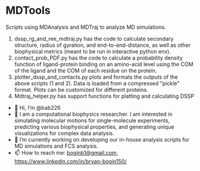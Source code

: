 # MDTools

Scripts using MDAnalysis and MDTraj to analyze MD simulations.

1. dssp_rg_and_ree_mdtraj.py has the code to calculate secondary structure, radius of gyration, and end-to-end-distance, as well as other biophysical metrics (meant to be run in interactive python env).
2. contact_prob_PDF.py has the code to calculate a probability density function of ligand-protein binding on an amino-acid level using the COM of the ligand and the COM of each residue on the protein.
3. plotter_dssp_and_contacts.py plots and formats the outputs of the above scripts (1 and 2). Data is loaded from a compressed "pickle" format. Plots can be customized for different proteins. 
4. Mdtraj_helper.py has support functions for platting and calculating DSSP




- 👋 Hi, I’m @bab226
- 👀 I am a computational biophysics researcher. I am interested in simulating molecular motions for single-molecule experiments, predicting various biophysical properties, and generating unique visualizations for complex data analysis.
- 🌱 I’m currently working on developing our in-house analysis scripts for MD simulations and FCS analysis.
- 📫 How to reach me: boginb1@gmail.com, https://www.linkedin.com/in/bryan-bogin150/ 

<!---
bab226/bab226 is a ✨ special ✨ repository because its `README.md` (this file) appears on your GitHub profile.
You can click the Preview link to take a look at your changes.
--->
